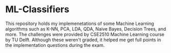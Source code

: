 # ML-Classifiers
This repository holds my implemenetations of some Machine Learning algorithms such as K-NN, PCA,  LDA, QDA,  Naive Bayes, Decision Trees, and more. The challenges were provided by CSE2510 Machine Learning course by TU Delft. Although these weren't graded, it helped me get full points in the implementation questions during the exam.
